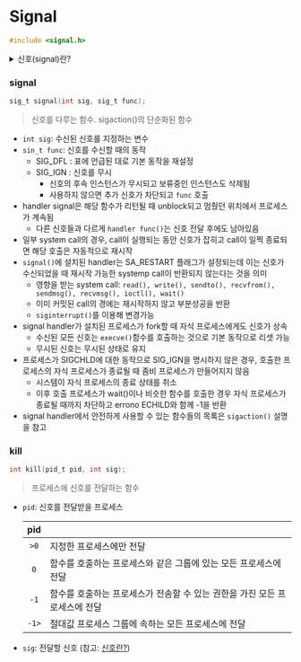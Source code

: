 # Signal

```c
#include <signal.h>
```

<details>

<summary>신호(signal)란?</summary>

* 해당 도메인 외부에서 프로세스를 조작하거나 프로세스가 자기 자신이나 자식 프로세스를 조작할 수 있도록 하는 것
* 일반적으로 프로세스를 종료시키는 신호와 그 외의 것 크게 두 가지로 분류
  * 종료신호는 복구할 수 없는 오류 혹은 사용자가 입력한 'interrupt' 문자를 입력한 결과
  * 프로세스가 백그라운드에 있는 동안 터미널에 접근하기 위해 중단될 때
* 프로세스가 중단된 후 다시 시작될 때, 자식 프로세스의 상태가 변경될 때, 터미널에서 입력이 준비될 때 선택적으로 생성됨
* 대부분의 신호는 프로세스의 수신을 종료시키고, 어떤 동작도 없는 경우에 일부 신호는 프로세스의 수신을 멈추거나 프로세스가 다른 요청을 하지 않은 경우 폐기됨
* SIGKILL과 SIGSTOP 신호를 제외하고 signal()함수를 통해 신호를 잡거나, 신호를 무시하거나, interrupt를 생성할 수 있음
*   \<signal.h>에 정의된 신호들 목록 (cluster Mac 기준)

    | **No** | Name      | Default Action    | Description                                     |
    | :----: | --------- | ----------------- | ----------------------------------------------- |
    |    1   | SIGHUP    | terminate process | terminal line hangup                            |
    |    2   | SIGINT    | terminate process | interrupt program                               |
    |    3   | SIGQUIT   | create core image | quit program                                    |
    |    4   | SIGILL    | create core image | illegal instruction                             |
    |    5   | SIGTRAP   | create core image | trace trap                                      |
    |    6   | SIGABRT   | create core image | abort program (formerly SIGIOT)                 |
    |    7   | SIGEMT    | create core image | emulate instruction executed                    |
    |    8   | SIGFPE    | create core image | floating-point exception                        |
    |    9   | SIGKILL   | terminate process | kill program                                    |
    |   10   | SIGBUS    | create core image | bus error                                       |
    |   11   | SIGSEGV   | create core image | segmentation violation                          |
    |   12   | SIGSYS    | create core image | non-existent system call invoked                |
    |   13   | SIGPIPE   | terminate process | write on a pipe with no reader                  |
    |   14   | SIGALRM   | terminate process | real-time timer expired                         |
    |   15   | SIGTERM   | terminate process | software termination signal                     |
    |   16   | SIGURG    | discard signal    | urgent condition present on socket              |
    |   17   | SIGSTOP   | stop process      | stop (cannot be caught or ignored)              |
    |   18   | SIGTSTP   | stop process      | stop signal generated from keyboard             |
    |   19   | SIGCONT   | discard signal    | continue after stop                             |
    |   20   | SIGCHLD   | discard signal    | child status has changed                        |
    |   21   | SIGTTIN   | stop process      | background read attempted from control terminal |
    |   22   | SIGTTOU   | stop process      | background write attempted to control terminal  |
    |   23   | SIGIO     | discard signal    | I/O is possible on a descriptor (see fcntl(2))  |
    |   24   | SIGXCPU   | terminate process | cpu time limit exceeded (see setrlimit(2))      |
    |   25   | SIGXFSZ   | terminate process | file size limit exceeded (see setrlimit(2))     |
    |   26   | SIGVTALRM | terminate process | virtual time alarm (see setitimer(2))           |
    |   27   | SIGPROF   | terminate process | profiling timer alarm (see setitimer(2))        |
    |   28   | SIGWINCH  | discard signal    | Window size change                              |
    |   29   | SIGINFO   | discard signal    | status request from keyboard                    |
    |   30   | SIGUSR1   | terminate process | User defined signal 1                           |
    |   31   | SIGUSR2   | terminate process | User defined signal 2                           |

</details>

### signal

```c
sig_t signal(int sig, sig_t func);
```

> 신호를 다루는 함수. sigaction()의 단순화된 함수

* `int sig`: 수신된 신호를 지정하는 변수
* `sin_t func`: 신호를 수신할 때의 동작
  * SIG\_DFL : 표에 언급된 대로 기본 동작을 재설정
  * SIG\_IGN : 신호를 무시
    * 신호의 후속 인스턴스가 무시되고 보류중인 인스턴스도 삭제됨
    * 사용하지 않으면 추가 신호가 차단되고 `func` 호출
* handler signal은 해당 함수가 리턴될 때 unblock되고 멈췄던 위치에서 프로세스가 계속됨
  * 다른 신호들과 다르게 `handler func()`는 신호 전달 후에도 남아있음
* 일부 system call의 경우, call이 실행되는 동안 신호가 잡히고 call이 일찍 종료되면 해당 호출은 자동적으로 재시작
* `signal()`에 설치된 handler는 SA\_RESTART 플래그가 설정되는데 이는 신호가 수신되었을 때 재시작 가능한 systemp call이 반환되지 않는다는 것을 의미
  * 영향을 받는 system call: `read(), write(), sendto(), recvfrom(), sendmsg(), recvmsg(), ioctl(), wait()`
  * 이미 커밋된 call의 경에는 재시작하지 않고 부분성공을 반환
  * `siginterrupt()`를 이용해 변경가능
* signal handler가 설치된 프로세스가 fork할 때 자식 프로세스에게도 신호가 상속
  * 수신된 모든 신호는 `execve()`함수를 호출하는 것으로 기본 동작으로 리셋 가능
  * 무시된 신호는 무시된 상태로 유지
* 프로세스가 SIGCHLD에 대한 동작으로 SIG\_IGN을 명시하지 않은 경우, 호출한 프로세스의 자식 프로세스가 종료될 때 좀비 프로세스가 만들어지지 않음
  * 시스템이 자식 프로세스의 종료 상태를 취소
  * 이후 호출 프로세스가 wait()이나 비슷한 함수를 호출한 경우 자식 프로세스가 종료될 때까지 차단하고 errono ECHILD와 함께 -1을 반환
* signal handler에서 안전하게 사용할 수 있는 함수들의 목록은 `sigaction()` 설명을 참고

### kill

```c
int kill(pid_t pid, int sig);
```

> 프로세스에 신호를 전달하는 함수

*   `pid`: 신호를 전달받을 프로세스

    | **pid** |                                            |
    | :-----: | ------------------------------------------ |
    |   `>0`  | 지정한 프로세스에만 전달                              |
    |   `0`   | 함수를 호출하는 프로세스와 같은 그룹에 있는 모든 프로세스에 전달       |
    |   `-1`  | 함수를 호출하는 프로세스가 전송할 수 있는 권한을 가진 모든 프로세스에 전달 |
    |  `-1>`  | 절대값 프로세스 그룹에 속하는 모든 프로세스에 전달               |
* `sig`: 전달할 신호 (참고: [신호란?](../../functions/undefined.md#Signal))
